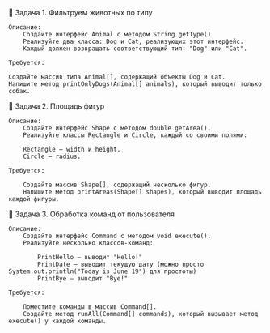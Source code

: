 🔹 Задача 1. Фильтруем животных по типу

    Описание:
        Создайте интерфейс Animal с методом String getType().
        Реализуйте два класса: Dog и Cat, реализующих этот интерфейс.
        Каждый должен возвращать соответствующий тип: "Dog" или "Cat".

    Требуется:

    Создайте массив типа Animal[], содержащий объекты Dog и Cat.
    Напишите метод printOnlyDogs(Animal[] animals), который выводит только собак.

🔹 Задача 2. Площадь фигур

    Описание:
        Создайте интерфейс Shape с методом double getArea().
        Реализуйте классы Rectangle и Circle, каждый со своими полями:
        
        Rectangle — width и height.
        Circle — radius.
    
    Требуется:
    
        Создайте массив Shape[], содержащий несколько фигур.
        Напишите метод printAreas(Shape[] shapes), который выводит площадь каждой фигуры.

🔹 Задача 3. Обработка команд от пользователя

    Описание:
        Создайте интерфейс Command с методом void execute().
        Реализуйте несколько классов-команд:
        
            PrintHello — выводит "Hello!"
            PrintDate — выводит текущую дату (можно просто System.out.println("Today is June 19") для простоты)
            PrintBye — выводит "Bye!"
    
    Требуется:
    
        Поместите команды в массив Command[].
        Создайте метод runAll(Command[] commands), который вызывает метод execute() у каждой команды.
